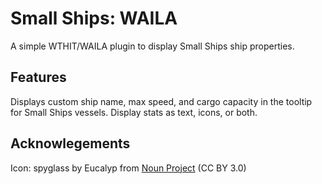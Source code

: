 # Small Ships: WAILA

A simple WTHIT/WAILA plugin to display Small Ships ship properties.

## Features

Displays custom ship name, max speed, and cargo capacity in the tooltip for Small Ships vessels. Display stats as text, icons, or both.

## Acknowlegements
Icon: spyglass by Eucalyp from <a href="https://thenounproject.com/browse/icons/term/spyglass/" target="_blank" title="spyglass Icons">Noun Project</a> (CC BY 3.0)